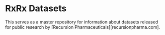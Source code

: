 # RxRx Datasets

This serves as a master repository for information about datasets released
for public research by [Recursion Pharmaceuticals][recursionpharma.com].
